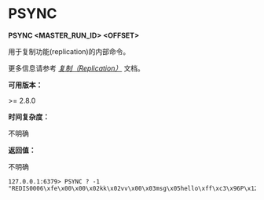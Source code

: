 
# PSYNC

**PSYNC &lt;MASTER_RUN_ID&gt; &lt;OFFSET&gt;**

用于复制功能(replication)的内部命令。

更多信息请参考 [_复制（Replication）_](../topic/replication.html#replication-topic) 文档。

**可用版本：**

&gt;= 2.8.0

**时间复杂度：**

不明确

**返回值：**

不明确

```
127.0.0.1:6379> PSYNC ? -1
"REDIS0006\xfe\x00\x00\x02kk\x02vv\x00\x03msg\x05hello\xff\xc3\x96P\x12h\bK\xef"

```
